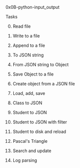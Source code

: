 0x0B-python-input_output

Tasks

0. Read file

1. Write to a file

2. Append to a file

3. To JSON string

4. From JSON string to Object

5. Save Object to a file

6. Create object from a JSON file

7. Load, add, save

8. Class to JSON

9. Student to JSON

10. Student to JSON with filter

11. Student to disk and reload

12. Pascal's Triangle

13. Search and update

14. Log parsing

